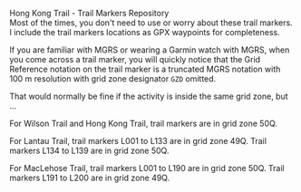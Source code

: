 Hong Kong Trail - Trail Markers Repository
<br>
Most of the times, you don't need to use or worry about these trail markers.
I include the trail markers locations as GPX waypoints for completeness.

If you are familiar with MGRS or wearing a Garmin watch with MGRS, when you come across a trail marker, you will quickly notice that the Grid Reference notation on the trail marker is a truncated MGRS notation with 100 m resolution with grid zone designator `GZD` omitted.

That would normally be fine if the activity is inside the same grid zone, but ... 

For Wilson Trail and Hong Kong Trail, trail markers are in grid zone 50Q.

For Lantau Trail, trail markers L001 to L133 are in grid zone 49Q. Trail markers L134 to L139 are in grid zone 50Q. 

For MacLehose Trail, trail markers L001 to L190 are in grid zone 50Q. Trail markers L191 to L200 are in grid zone 49Q. 
